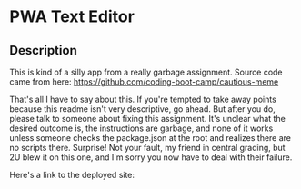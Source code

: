 # PWA Text Editor

## Description

This is kind of a silly app from a really garbage assignment. Source code came from here: https://github.com/coding-boot-camp/cautious-meme

That's all I have to say about this. If you're tempted to take away points because this readme isn't very descriptive, go ahead. But after you do, please talk to someone about fixing this assignment. It's unclear what the desired outcome is, the instructions are garbage, and none of it works unless someone checks the package.json at the root and realizes there are no scripts there. Surprise! Not your fault, my friend in central grading, but 2U blew it on this one, and I'm sorry you now have to deal with their failure.

Here's a link to the deployed site: 